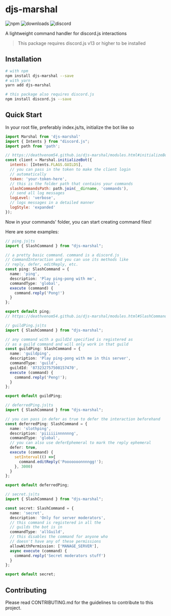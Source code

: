 
# djs-marshal

![npm](https://img.shields.io/npm/v/djs-marshal?style=for-the-badge)
![downloads](https://img.shields.io/npm/dm/djs-marshal?style=for-the-badge)
![discord](https://img.shields.io/discord/873232757508157470?color=5865F2&label=discord&style=for-the-badge)

A lightweight command handler for discord.js interactions

> This package requires discord.js v13 or higher to be installed

## Installation

```bash
# with npm
npm install djs-marshal --save
# with yarn
yarn add djs-marshal

# this package also requires discord.js
npm install discord.js --save
```

## Quick Start

In your root file, preferably index.js/ts, initialize the bot like so

```js
import Marshal from 'djs-marshal'
import { Intents } from "discord.js";
import path from 'path';

// https://deathvenom54.github.io/djs-marshal/modules.html#initializeBot
const client = Marshal.initializeBot({
  intents: [Intents.FLAGS.GUILDS],
  // you can pass in the token to make the client login 
  // automatically 
  token: 'your-token-here',
  // this is the folder path that contains your commands
  slashCommandsPath: path.join(__dirname, 'commands'),
  // send all log messages
  logLevel: 'verbose',
  // logs messages in a detailed manner
  logStyle: 'expanded'
});
```

Now in your commands' folder, you can start creating command files!

Here are some examples:

```ts
// ping.js|ts
import { SlashCommand } from "djs-marshal";

// a pretty basic command. command is a discord.js
// CommandInteraction and you can use its methods like
// reply, defer, editReply, etc.
const ping: SlashCommand = {
  name: 'ping',
  description: 'Play ping-pong with me',
  commandType: 'global',
  execute (command) {
    command.reply('Pong!')
  }
};

export default ping;
// https://deathvenom54.github.io/djs-marshal/modules.html#SlashCommand
```

```ts
// guildPing.js|ts
import { SlashCommand } from "djs-marshal";

// any command with a guildId specified is registered as
// as a guild command and will only work in that guild
const guildPing: SlashCommand = {
  name: 'guildping',
  description: 'Play ping-pong with me in this server',
  commandType: 'guild',
  guildId: '873232757508157470',
  execute (command) {
    command.reply('Peng!');
  }
};

export default guildPing;
```

```ts
// deferredPing.js|ts
import { SlashCommand } from "djs-marshal";

// you can pass in defer as true to defer the interaction beforehand
const deferredPing: SlashCommand = {
  name: 'slothping',
  description: 'piiiiiinnnnnng',
  commandType: 'global',
  // you can also use deferEphemeral to mark the reply ephemeral
  defer: true,
  execute (command) {
    setInterval(() =>{
      command.editReply('Pooooooonnnngg!');
    }, 3000)
  }
};

export default deferredPing;
```

```ts
// secret.js|ts
import { SlashCommand } from "djs-marshal";

const secret: SlashCommand = {
  name: 'secret',
  description: 'Only for server moderators',
  // this command is registered in all the
  // guilds the bot is in
  commandType: 'allGuild',
  // this disables the command for anyone who
  // doesn't have any of these permissions
  allowWithPermission: ['MANAGE_SERVER'],
  async execute (command) {
    command.reply('Secret moderators stuff')
  }
};

export default secret;
```

## Contributing

Please read CONTRIBUTING.md for the guidelines to contribute to this project.